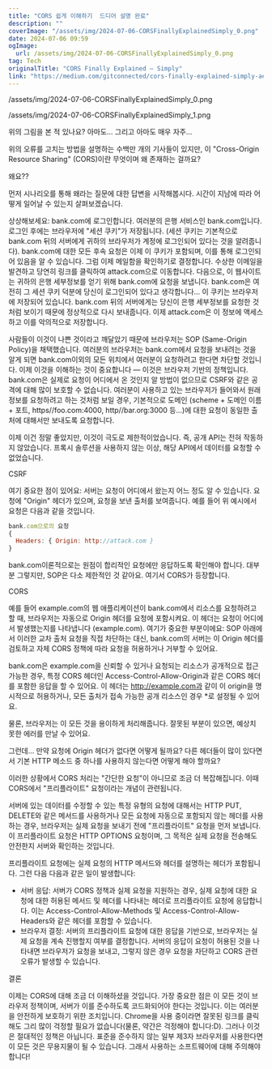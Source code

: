 ```yaml
---
title: "CORS 쉽게 이해하기  드디어 설명 완료"
description: ""
coverImage: "/assets/img/2024-07-06-CORSFinallyExplainedSimply_0.png"
date: 2024-07-06 09:59
ogImage:
  url: /assets/img/2024-07-06-CORSFinallyExplainedSimply_0.png
tag: Tech
originalTitle: "CORS Finally Explained — Simply"
link: "https://medium.com/gitconnected/cors-finally-explained-simply-ae42b52a70a3"
---
```


/assets/img/2024-07-06-CORSFinallyExplainedSimply_0.png

/assets/img/2024-07-06-CORSFinallyExplainedSimply_1.png

위의 그림을 본 적 있나요? 아마도... 그리고 아마도 매우 자주...

위의 오류를 고치는 방법을 설명하는 수백만 개의 기사들이 있지만, 이 "Cross-Origin Resource Sharing" (CORS)이란 무엇이며 왜 존재하는 걸까요?

<div class="content-ad"></div>

왜요??

먼저 시나리오를 통해 왜라는 질문에 대한 답변을 시작해봅시다. 시간이 지남에 따라 어떻게 일어날 수 있는지 살펴보겠습니다.

상상해보세요: bank.com에 로그인합니다. 여러분의 은행 서비스인 bank.com입니다. 로그인 후에는 브라우저에 "세션 쿠키"가 저장됩니다. (세션 쿠키는 기본적으로 bank.com 뒤의 서버에게 귀하의 브라우저가 계정에 로그인되어 있다는 것을 알려줍니다). bank.com에 대한 모든 후속 요청은 이제 이 쿠키가 포함되며, 이를 통해 로그인되어 있음을 알 수 있습니다.
그럼 이제 메일함을 확인하기로 결정합니다. 수상한 이메일을 발견하고 당연히 링크를 클릭하여 attack.com으로 이동합니다. 다음으로, 이 웹사이트는 귀하의 은행 세부정보를 얻기 위해 bank.com에 요청을 보냅니다. bank.com은 여전히 그 세션 쿠키 덕분에 당신이 로그인되어 있다고 생각합니다... 이 쿠키는 브라우저에 저장되어 있습니다. bank.com 뒤의 서버에게는 당신이 은행 세부정보를 요청한 것처럼 보이기 때문에 정상적으로 다시 보내줍니다. 이제 attack.com은 이 정보에 액세스하고 이를 악의적으로 저장합니다.

사람들이 이것이 나쁜 것이라고 깨달았기 때문에 브라우저는 SOP (Same-Origin Policy)을 채택했습니다. 여러분의 브라우저는 bank.com에서 요청을 보내려는 것을 알게 되면 bank.com이외의 모든 위치에서 여러분이 요청하려고 한다면 차단할 것입니다. 이제 이것을 이해하는 것이 중요합니다 — 이것은 브라우저 기반의 정책입니다. bank.com은 실제로 요청이 어디에서 온 것인지 알 방법이 없으므로 CSRF와 같은 공격에 대해 많이 보호할 수 없습니다. 여러분이 사용하고 있는 브라우저가 들어와서 원래 정보를 요청하려고 하는 것처럼 보일 경우, 기본적으로 도메인 (scheme + 도메인 이름 + 포트, https//foo.com:4000, http//bar.org:3000 등...)에 대한 요청이 동일한 출처에 대해서만 보내도록 요청합니다.

<div class="content-ad"></div>

이제 이건 정말 좋았지만, 이것이 극도로 제한적이었습니다. 즉, 공개 API는 전혀 작동하지 않았습니다. 프록시 솔루션을 사용하지 않는 이상, 해당 API에서 데이터를 요청할 수 없었습니다.

CSRF

여기 중요한 점이 있어요: 서버는 요청이 어디에서 왔는지 어느 정도 알 수 있습니다. 요청에 "Origin" 헤더가 있으며, 요청을 보낸 출처를 보여줍니다. 예를 들어 위 예시에서 요청은 다음과 같을 것입니다.

```js
bank.com으로의 요청
{
  Headers: { Origin: http://attack.com }
}
```

<div class="content-ad"></div>

bank.com이론적으로는 원점이 합리적인 요청에만 응답하도록 확인해야 합니다. 대부분 그렇지만, SOP은 다소 제한적인 것 같아요.
여기서 CORS가 등장합니다.

CORS

예를 들어 example.com의 웹 애플리케이션이 bank.com에서 리소스를 요청하려고 할 때, 브라우저는 자동으로 Origin 헤더를 요청에 포함시켜요. 이 헤더는 요청이 어디에서 발생했는지를 나타냅니다 (example.com). 여기가 중요한 부분이에요: SOP 아래에서 이러한 교차 출처 요청을 직접 차단하는 대신, bank.com의 서버는 이 Origin 헤더를 검토하고 자체 CORS 정책에 따라 요청을 허용하거나 거부할 수 있어요.

bank.com은 example.com을 신뢰할 수 있거나 요청되는 리소스가 공개적으로 접근 가능한 경우, 특정 CORS 헤더인 Access-Control-Allow-Origin과 같은 CORS 헤더를 포함한 응답을 할 수 있어요. 이 헤더는 http://example.com과 같이 이 origin을 명시적으로 허용하거나, 모든 출처가 접속 가능한 공개 리소스인 경우 \*로 설정될 수 있어요.

<div class="content-ad"></div>

물론, 브라우저는 이 모든 것을 용이하게 처리해줍니다. 잘못된 부분이 있으면, 예상치 못한 에러를 만날 수 있어요.

그런데... 만약 요청에 Origin 헤더가 없다면 어떻게 될까요? 다른 헤더들이 많이 있다면서 기본 HTTP 메소드 중 하나를 사용하지 않는다면 어떻게 해야 할까요?

이러한 상황에서 CORS 처리는 "간단한 요청"이 아니므로 조금 더 복잡해집니다. 이때 CORS에서 "프리플라이트" 요청이라는 개념이 관련됩니다.

<div class="content-ad"></div>

서버에 있는 데이터를 수정할 수 있는 특정 유형의 요청에 대해서는 HTTP PUT, DELETE와 같은 메서드를 사용하거나 모든 요청에 자동으로 포함되지 않는 헤더를 사용하는 경우, 브라우저는 실제 요청을 보내기 전에 "프리플라이트" 요청을 먼저 보냅니다. 이 프리플라이트 요청은 HTTP OPTIONS 요청이며, 그 목적은 실제 요청을 전송해도 안전한지 서버와 확인하는 것입니다.

프리플라이트 요청에는 실제 요청의 HTTP 메서드와 헤더를 설명하는 헤더가 포함됩니다. 그런 다음 다음과 같은 일이 발생합니다:

- 서버 응답: 서버가 CORS 정책과 실제 요청을 지원하는 경우, 실제 요청에 대한 요청에 대한 허용된 메서드 및 헤더를 나타내는 헤더로 프리플라이트 요청에 응답합니다. 이는 Access-Control-Allow-Methods 및 Access-Control-Allow-Headers와 같은 헤더를 포함할 수 있습니다.
- 브라우저 결정: 서버의 프리플라이트 요청에 대한 응답을 기반으로, 브라우저는 실제 요청을 계속 진행할지 여부를 결정합니다. 서버의 응답이 요청이 허용된 것을 나타내면 브라우저가 요청을 보내고, 그렇지 않은 경우 요청을 차단하고 CORS 관련 오류가 발생할 수 있습니다.

결론

<div class="content-ad"></div>

이제는 CORS에 대해 조금 더 이해하셨을 것입니다. 가장 중요한 점은 이 모든 것이 브라우저 정책이며, 서버가 이를 준수하도록 코드화되어야 한다는 것입니다. 이는 여러분을 안전하게 보호하기 위한 조치입니다. Chrome을 사용 중이라면 잘못된 링크를 클릭해도 그리 많이 걱정할 필요가 없습니다(물론, 약간은 걱정해야 합니다:D). 그러나 이것은 절대적인 정책은 아닙니다. 표준을 준수하지 않는 일부 제3자 브라우저를 사용한다면 이 모든 것은 무용지물이 될 수 있습니다. 그래서 사용하는 소프트웨어에 대해 주의해야 합니다!

